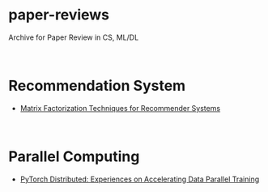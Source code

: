# paper-reviews
Archive for Paper Review in CS, ML/DL 

<br>

# Recommendation System

- [Matrix Factorization Techniques for Recommender Systems](https://datajobs.com/data-science-repo/Recommender-Systems-[Netflix].pdf)

<br>

# Parallel Computing

- [PyTorch Distributed: Experiences on Accelerating Data Parallel Training](https://arxiv.org/abs/2006.15704)
